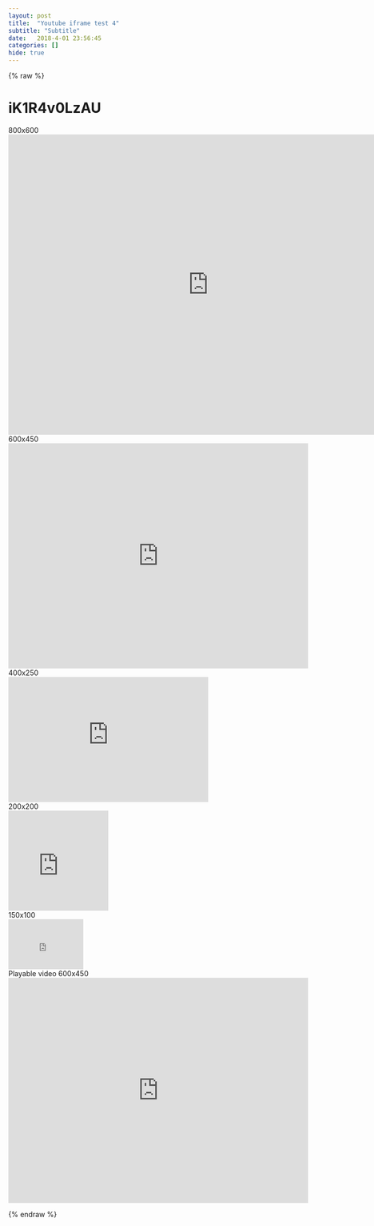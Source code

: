 ```yaml
---
layout: post
title:  "Youtube iframe test 4"
subtitle: "Subtitle"
date:   2018-4-01 23:56:45
categories: []
hide: true
---
```


{% raw %}
<h1>iK1R4v0LzAU</h1>
<div>800x600</div>
<iframe src="https://www.youtube.com/embed/iK1R4v0LzAU" width="800" height="600" frameborder="0" gesture="media" allow="encrypted-media" allowfullscreen="" ></iframe>
<br>
<div>600x450</div>
<iframe src="https://www.youtube.com/embed/iK1R4v0LzAU" width="600" height="450" frameborder="0" gesture="media" allow="encrypted-media" allowfullscreen="" ></iframe>
<br>
<div>400x250</div>
<iframe src="https://www.youtube.com/embed/iK1R4v0LzAU" width="400" height="250" frameborder="0" gesture="media" allow="encrypted-media" allowfullscreen="" ></iframe>
<br>
<div>200x200</div>
<iframe src="https://www.youtube.com/embed/iK1R4v0LzAU" width="200" height="200" frameborder="0" gesture="media" allow="encrypted-media" allowfullscreen="" ></iframe>
<br>
<div>150x100</div>
<iframe src="https://www.youtube.com/embed/iK1R4v0LzAU" width="150" height="100" frameborder="0" gesture="media" allow="encrypted-media" allowfullscreen="" ></iframe>
<br>
<div>Playable video 600x450</div>
<iframe src="https://www.youtube.com/embed/IGQBtbKSVhY" width="600" height="450" frameborder="0" gesture="media" allow="encrypted-media" allowfullscreen="" ></iframe>
<br>

{% endraw %}
